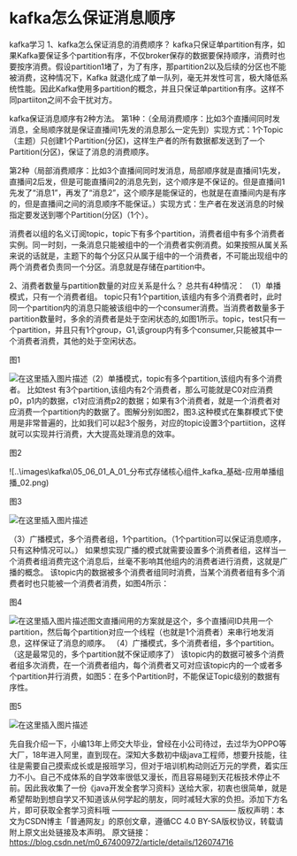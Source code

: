 # kafka怎么保证消息顺序

kafka学习
1、kafka怎么保证消息的消费顺序？
kafka只保证单partition有序，如果Kafka要保证多个partition有序，不仅broker保存的数据要保持顺序，消费时也要按序消费。假设partition1堵了，为了有序，那partition2以及后续的分区也不能被消费，这种情况下，Kafka 就退化成了单一队列，毫无并发性可言，极大降低系统性能。因此Kafka使用多partition的概念，并且只保证单partition有序。这样不同partiiton之间不会干扰对方。

kafka保证消息顺序有2种方法。
第1种：（全局消费顺序：比如3个直播间同时发消息，全局顺序就是保证直播间1先发的消息那么一定先到）实现方式：1个Topic（主题）只创建1个Partition(分区)，这样生产者的所有数据都发送到了一个Partition(分区)，保证了消息的消费顺序。

第2种（局部消费顺序：比如3个直播间同时发消息，局部顺序就是直播间1先发，直播间2后发，但是可能直播间2的消息先到，这个顺序是不保证的。但是直播间1先发了“消息1”，再发了“消息2”，这个顺序是能保证的，也就是在直播间内是有序的，但是直播间之间的消息顺序不能保证。）实现方式：生产者在发送消息的时候指定要发送到哪个Partition(分区)（1个）。

消费者以组的名义订阅topic，topic下有多个partition，消费者组中有多个消费者实例。同一时刻，一条消息只能被组中的一个消费者实例消费。如果按照从属关系来说的话就是，主题下的每个分区只从属于组中的一个消费者，不可能出现组中的两个消费者负责同一个分区。消息就是存储在partition中。

2、消费者数量与partition数量的对应关系是什么？
总共有4种情况：
（1）单播模式，只有一个消费者组。
topic只有1个partition,该组内有多个消费者时，此时同一个partition内的消息只能被该组中的一个consumer消费。当消费者数量多于partition数量时，多余的消费者是处于空闲状态的,如图1所示。topic，test只有一个partition，并且只有1个group，G1,该group内有多个consumer,只能被其中一个消费者消费，其他的处于空闲状态。

图1

![在这里插入图片描述](..\images\kafka\05_06_01_A_01_分布式存储核心组件_kafka_基础-应用单播组播_01.png)（2）单播模式，topic有多个partition,该组内有多个消费者。
比如test 有3个partition,该组内有2个消费者，那么可能就是C0对应消费p0，p1内的数据，c1对应消费p2的数据；如果有3个消费者，就是一个消费者对应消费一个partition内的数据了。图解分别如图2，图3.这种模式在集群模式下使用是非常普遍的，比如我们可以起3个服务，对应的topic设置3个partiition，这样就可以实现并行消费，大大提高处理消息的效率。

图2

![\..\images\kafka\05_06_01_A_01_分布式存储核心组件_kafka_基础-应用单播组播_02.png)

图3

![在这里插入图片描述](..\images\kafka\05_06_01_A_01_分布式存储核心组件_kafka_基础-应用单播组播_03.png)


（3）广播模式，多个消费者组，1个partition。（1个partition可以保证消息顺序，只有这种情况可以。）
如果想实现广播的模式就需要设置多个消费者组，这样当一个消费者组消费完这个消息后，丝毫不影响其他组内的消费者进行消费，这就是广播的概念。
该topic内的数据被多个消费者组同时消费，当某个消费者组有多个消费者时也只能被一个消费者消费，如图4所示：

图4

![在这里插入图片描述](..\images\kafka\05_06_01_A_01_分布式存储核心组件_kafka_基础-应用单播组播_04.png)图文直播间用的方案就是这个，多个直播间ID共用一个partition，然后每个partition对应一个线程（也就是1个消费者）来串行地发消息，这样保证了消息的顺序。
（4）广播模式，多个消费者组，多个partition。（这是最常见的，多个partition就不保证顺序了）
该topic内的数据可被多个消费者组多次消费，在一个消费者组内，每个消费者又可对应该topic内的一个或者多个partition并行消费，如图5：在多个Partition时，不能保证Topic级别的数据有序性。

图5



![在这里插入图片描述](..\images\kafka\05_06_01_A_01_分布式存储核心组件_kafka_基础-应用单播组播_05.png)

先自我介绍一下，小编13年上师交大毕业，曾经在小公司待过，去过华为OPPO等大厂，18年进入阿里，直到现在。深知大多数初中级java工程师，想要升技能，往往是需要自己摸索成长或是报班学习，但对于培训机构动则近万元的学费，着实压力不小。自己不成体系的自学效率很低又漫长，而且容易碰到天花板技术停止不前。因此我收集了一份《java开发全套学习资料》送给大家，初衷也很简单，就是希望帮助到想自学又不知道该从何学起的朋友，同时减轻大家的负担。添加下方名片，即可获取全套学习资料哦
————————————————
版权声明：本文为CSDN博主「普通网友」的原创文章，遵循CC 4.0 BY-SA版权协议，转载请附上原文出处链接及本声明。
原文链接：https://blog.csdn.net/m0_67400972/article/details/126074716
